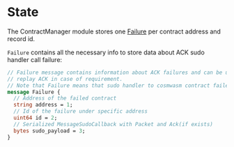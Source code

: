 # State

The ContractManager module stores one [Failure](https://github.com/neutron-org/neutron/blob/v1.0.4/proto/contractmanager/genesis.proto#L12) per contract address and record id.

`Failure` contains all the necessary info to store data about ACK sudo handler call failure:
```protobuf
// Failure message contains information about ACK failures and can be used to
// replay ACK in case of requirement.
// Note that Failure means that sudo handler to cosmwasm contract failed for some reason
message Failure {
  // Address of the failed contract
  string address = 1;
  // Id of the failure under specific address
  uint64 id = 2;
  // Serialized MessageSudoCallback with Packet and Ack(if exists)
  bytes sudo_payload = 3;
}
```
